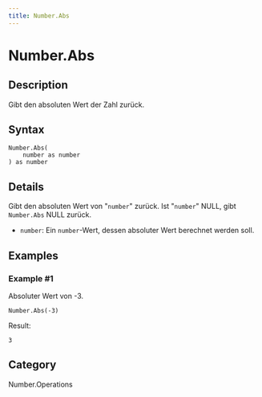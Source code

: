 ```yaml
---
title: Number.Abs
---
```


# Number.Abs


## Description

Gibt den absoluten Wert der Zahl zurück.


## Syntax

```powerquery
Number.Abs(
    number as number
) as number
```


## Details

Gibt den absoluten Wert von "<code>number</code>" zurück. Ist "<code>number</code>" NULL, gibt <code>Number.Abs</code> NULL zurück.    <ul>        <li><code>number</code>: Ein <code>number</code>-Wert, dessen absoluter Wert berechnet werden soll.</li>      </ul>


## Examples

### Example #1 
Absoluter Wert von -3.
```powerquery
Number.Abs(-3)
```

Result: 
```powerquery
3
```




## Category
Number.Operations
